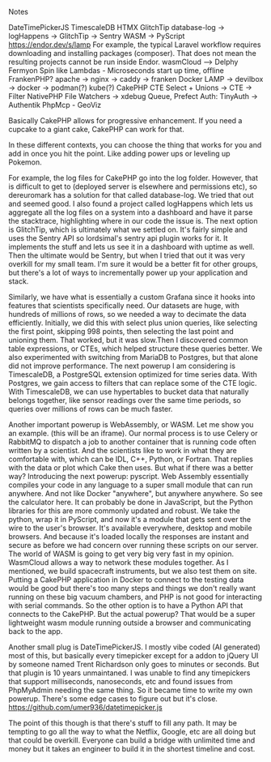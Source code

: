 Notes

DateTimePickerJS
TimescaleDB
HTMX
GlitchTip
database-log -> logHappens -> GlitchTip -> Sentry
WASM -> PyScript
https://endor.dev/s/lamp
For example, the typical Laravel workflow requires downloading and installing packages (composer). That does not mean the resulting projects cannot be run inside Endor.
wasmCloud --> Delphy 
Fermyon Spin like Lambdas - Microseconds start up time, offline
FrankenPHP?
apache -> nginx -> caddy -> franken
Docker
LAMP -> devilbox -> docker -> podman(?) kube(?)
CakePHP CTE
Select + Unions -> CTE -> Filter
NativePHP
File Watchers -> xdebug
Queue, Prefect
Auth: TinyAuth -> Authentik
PhpMcp - GeoViz





Basically CakePHP allows for progressive enhancement. If you need a cupcake to a giant cake, CakePHP can work for that. 

In these different contexts, you can choose the thing that works for you and add in once you hit the point. Like adding power ups or leveling up Pokemon. 


For example, the log files for CakePHP go into the log folder. However, that is difficult to get to (deployed server is elsewhere and permissions etc), so dereuromark has a solution for that called database-log. We tried that out and seemed good. I also found a project called logHappens which lets us aggregate all the log files on a system into a dashboard and have it parse the stacktrace, highlighting where in our code the issue is. The next option is GlitchTip, which is ultimately what we settled on. It's fairly simple and uses the Sentry API so lordsimal's sentry api plugin works for it. It implements the stuff and lets us see it in a dashboard with uptime as well. Then the ultimate would be Sentry, but when I tried that out it was very overkill for my small team. I'm sure it would be a better fit for other groups, but there's a lot of ways to incrementally power up your application and stack. 


Similarly, we have what is essentially a custom Grafana since it hooks into features that scientists specifically need. Our datasets are huge, with hundreds of millions of rows, so we needed a way to decimate the data efficiently. Initially, we did this with select plus union queries, like selecting the first point, skipping 998 points, then selecting the last point and unioning them. That worked, but it was slow.Then I discovered common table expressions, or CTEs, which helped structure these queries better. We also experimented with switching from MariaDB to Postgres, but that alone did not improve performance. The next powerup I am considering is TimescaleDB, a PostgreSQL extension optimized for time series data. With Postgres, we gain access to filters that can replace some of the CTE logic. With TimescaleDB, we can use hypertables to bucket data that naturally belongs together, like sensor readings over the same time periods, so queries over millions of rows can be much faster.

Another important powerup is WebAssembly, or WASM. Let me show you an example. (this will be an iframe). Our normal process is to use Celery or RabbitMQ to dispatch a job to another container that is running code often written by a scientist. And the scientists like to work in what they are comfortable with, which can be IDL, C++, Python, or Fortran. That replies with the data or plot which Cake then uses. But what if there was a better way? Introducing the next powerup: pyscript. Web Assembly essentially compiles your code in any language to a super small module that can run anywhere. And not like Docker "anywhere", but anywhere anywhere. So see the calculator here. It can probably be done in JavaScript, but the Python libraries for this are more commonly updated and robust. We take the python, wrap it in PyScript, and now it's a module that gets sent over the wire to the user's browser. It's available everywhere, desktop and mobile browsers. And because it's loaded locally the responses are instant and secure as before we had concern over running these scripts on our server. The world of WASM is going to get very big very fast in my opinion. WasmCloud allows a way to network these modules together. As I mentioned, we build spacecraft instruments, but we also test them on site. Putting a CakePHP application in Docker to connect to the testing data would be good but there's too many steps and things we don't really want running on these big vacuum chambers, and PHP is not good for interacting with serial commands. So the other option is to have a Python API that connects to the CakePHP. But the actual powerup? That would be a super lightweight wasm module running outside a browser and communicating back to the app. 

Another small plug is DateTimePickerJS. I mostly vibe coded (AI generated) most of this, but basically every timepicker except for a addon to jQuery UI by someone named Trent Richardson only goes to minutes or seconds. But that plugin is 10 years unmaintaned. I was unable to find any timepickers that support milliseconds, nanoseconds, etc and found issues from PhpMyAdmin needing the same thing. So it became time to write my own powerup. There's some edge cases to figure out but it's close. https://github.com/umer936/datetimepicker.js

The point of this though is that there's stuff to fill any path. It may be tempting to go all the way to what the Netflix, Google, etc are all doing but that could be overkill. Everyone can build a bridge with unlimited time and money but it takes an engineer to build it in the shortest timeline and cost. 